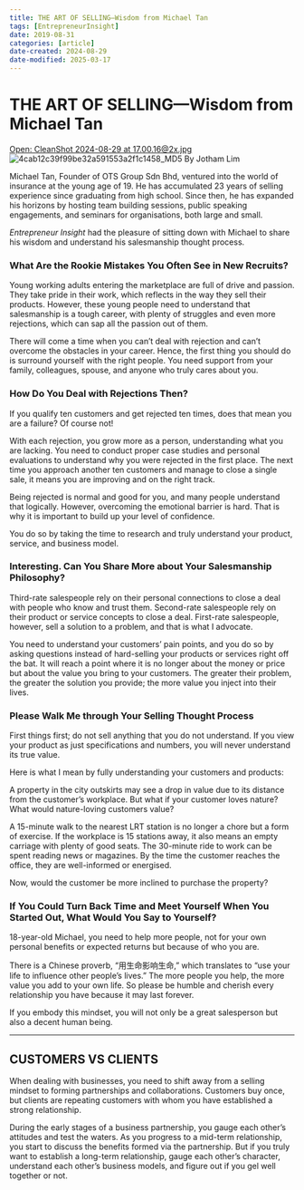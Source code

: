 ```yaml
---
title: THE ART OF SELLING—Wisdom from Michael Tan
tags: [EntrepreneurInsight]
date: 2019-08-31
categories: [article]
date-created: 2024-08-29
date-modified: 2025-03-17
---
```


# THE ART OF SELLING—Wisdom from Michael Tan

[Open: CleanShot 2024-08-29 at 17.00.16@2x.jpg](/media/4cab12c39f99be32a591553a2f1c1458_MD5.jpg)
![4cab12c39f99be32a591553a2f1c1458_MD5](/media/4cab12c39f99be32a591553a2f1c1458_MD5.jpg)
By Jotham Lim

Michael Tan, Founder of OTS Group Sdn Bhd, ventured into the world of insurance at the young age of 19. He has accumulated 23 years of selling experience since graduating from high school. Since then, he has expanded his horizons by hosting team building sessions, public speaking engagements, and seminars for organisations, both large and small.

_Entrepreneur Insight_ had the pleasure of sitting down with Michael to share his wisdom and understand his salesmanship thought process.

### What Are the Rookie Mistakes You Often See in New Recruits?

Young working adults entering the marketplace are full of drive and passion. They take pride in their work, which reflects in the way they sell their products. However, these young people need to understand that salesmanship is a tough career, with plenty of struggles and even more rejections, which can sap all the passion out of them.

There will come a time when you can’t deal with rejection and can’t overcome the obstacles in your career. Hence, the first thing you should do is surround yourself with the right people. You need support from your family, colleagues, spouse, and anyone who truly cares about you.

### How Do You Deal with Rejections Then?

If you qualify ten customers and get rejected ten times, does that mean you are a failure? Of course not!

With each rejection, you grow more as a person, understanding what you are lacking. You need to conduct proper case studies and personal evaluations to understand why you were rejected in the first place. The next time you approach another ten customers and manage to close a single sale, it means you are improving and on the right track.

Being rejected is normal and good for you, and many people understand that logically. However, overcoming the emotional barrier is hard. That is why it is important to build up your level of confidence.

You do so by taking the time to research and truly understand your product, service, and business model.

### Interesting. Can You Share More about Your Salesmanship Philosophy?

Third-rate salespeople rely on their personal connections to close a deal with people who know and trust them. Second-rate salespeople rely on their product or service concepts to close a deal. First-rate salespeople, however, sell a solution to a problem, and that is what I advocate.

You need to understand your customers’ pain points, and you do so by asking questions instead of hard-selling your products or services right off the bat. It will reach a point where it is no longer about the money or price but about the value you bring to your customers. The greater their problem, the greater the solution you provide; the more value you inject into their lives.

### Please Walk Me through Your Selling Thought Process

First things first; do not sell anything that you do not understand. If you view your product as just specifications and numbers, you will never understand its true value.

Here is what I mean by fully understanding your customers and products:

A property in the city outskirts may see a drop in value due to its distance from the customer’s workplace. But what if your customer loves nature? What would nature-loving customers value?

A 15-minute walk to the nearest LRT station is no longer a chore but a form of exercise. If the workplace is 15 stations away, it also means an empty carriage with plenty of good seats. The 30-minute ride to work can be spent reading news or magazines. By the time the customer reaches the office, they are well-informed or energised.

Now, would the customer be more inclined to purchase the property?

### If You Could Turn Back Time and Meet Yourself When You Started Out, What Would You Say to Yourself?

18-year-old Michael, you need to help more people, not for your own personal benefits or expected returns but because of who you are.

There is a Chinese proverb, “用生命影响生命,” which translates to “use your life to influence other people’s lives.” The more people you help, the more value you add to your own life. So please be humble and cherish every relationship you have because it may last forever.

If you embody this mindset, you will not only be a great salesperson but also a decent human being.

---

## CUSTOMERS VS CLIENTS

When dealing with businesses, you need to shift away from a selling mindset to forming partnerships and collaborations. Customers buy once, but clients are repeating customers with whom you have established a strong relationship.

During the early stages of a business partnership, you gauge each other’s attitudes and test the waters. As you progress to a mid-term relationship, you start to discuss the benefits formed via the partnership. But if you truly want to establish a long-term relationship, gauge each other’s character, understand each other’s business models, and figure out if you gel well together or not.
